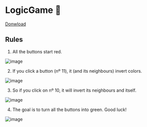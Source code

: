# LogicGame 🔢
[Donwload](https://github.com/diego-hartmann/LogicGame/raw/main/LogicGame.exe)

## Rules

1. All the buttons start red.

![image](https://user-images.githubusercontent.com/122852487/216441964-e8e03272-5ed6-47ce-8907-f158d148ed3f.png)

2. If you click a button (nº 11), it (and its neighbours) invert colors.

![image](https://user-images.githubusercontent.com/122852487/216442185-444e7672-8210-4293-8e3e-977a85a70f1f.png)

3. So if you click on nº 10, it will invert its neighbours and itself.

![image](https://user-images.githubusercontent.com/122852487/216442419-82cff450-c8ba-4501-8c2d-67c2e6d3c660.png)

4. The goal is to turn all the buttons into green. Good luck!

![image](https://user-images.githubusercontent.com/122852487/216442937-2ca7edad-ba08-4cc5-a734-cfd34546fc59.png)
